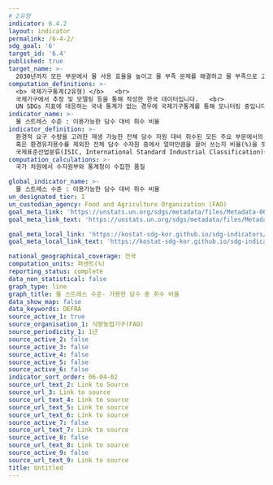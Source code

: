```yaml
---
# 2유형
indicator: 6.4.2
layout: indicator
permalink: /6-4-2/
sdg_goal: '6'
target_id: '6.4'
published: true
target_name: >-
  2030년까지 모든 부문에서 물 사용 효율을 높이고 물 부족 문제를 해결하고 물 부족으로 고통 받는 인구 수를 상당한 수준으로 감소시키기 위해 지속가능한 담수의 취수와 공급을 보장
computation_definitions: >-
  <b> 국제기구통계(2유형) </b>   <br>
  국제기구에서 추정 및 모델링 등을 통해 작성한 한국 데이터입니다.   <br>
  UN SDGs 지표에 대응하는 국내 통계가 없는 경우에 국제기구통계를 통해 모니터링 중입니다. 
indicator_name: >-
  물 스트레스 수준 : 이용가능한 담수 대비 취수 비율
indicator_definition: >-
  환경적 요구 수량을 고려한 재생 가능한 전체 담수 자원 대비 취수된 모든 주요 부문에서의 담수의 비율
  혹은 환경유지용수를 제외한 전체 담수 수자원 중에서 얼마만큼을 끌어 쓰는지 비율(%)을 뜻하며, ‘취수 강도’라고도 함. 
  국제표준산업분류(ISIC, International Standard Industrial Classification)에 정의된 주요 부문: 농업, 임업, 어업, 제조업공업, 전기산업, 서비스업
computation_calculations: >-
  국가 차원에서 수자원부와 통계청이 수집한 품질

global_indicator_name: >-
  물 스트레스 수준 : 이용가능한 담수 대비 취수 비율
un_designated_tier: I
un_custodian_agency: Food and Agriculture Organization (FAO)
goal_meta_link: 'https://unstats.un.org/sdgs/metadata/files/Metadata-06-04-02.pdf'
goal_meta_link_text: 'https://unstats.un.org/sdgs/metadata/files/Metadata-06-04-02.pdf'

goal_meta_local_link: 'https://kostat-sdg-kor.github.io/sdg-indicators/public/data/Metadata-06-04-02_KOR.pdf'
goal_meta_local_link_text: 'https://kostat-sdg-kor.github.io/sdg-indicators/public/data/Metadata-06-04-02_KOR.pdf'

national_geographical_coverage: 전국
computation_units: 퍼센트(%)
reporting_status: complete
data_non_statistical: false
graph_type: line
graph_title: 물 스트레스 수준- 가용한 담수 중 취수 비율
data_show_map: false
data_keywords: DEFRA
source_active_1: true
source_organisation_1: 식량농업기구(FAO)
source_periodicity_1: 1년
source_active_2: false
source_active_3: false
source_active_4: false
source_active_5: false
source_active_6: false
indicator_sort_order: 06-04-02
source_url_text_2: Link to Source
source_url_3: Link to source
source_url_text_4: Link to source
source_url_text_5: Link to source
source_url_text_6: Link to source
source_active_7: false
source_url_text_7: Link to source
source_active_8: false
source_url_text_8: Link to source
source_active_9: false
source_url_text_9: Link to source
title: Untitled
---
```

